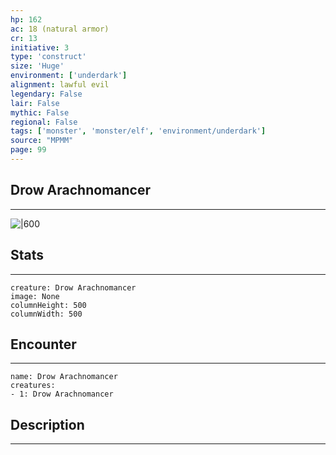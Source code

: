 ```yaml
---
hp: 162
ac: 18 (natural armor)
cr: 13
initiative: 3
type: 'construct'    
size: 'Huge'
environment: ['underdark']
alignment: lawful evil
legendary: False
lair: False
mythic: False
regional: False
tags: ['monster', 'monster/elf', 'environment/underdark']
source: "MPMM"
page: 99
---
```


## Drow Arachnomancer
---

![|600](D:/Program%20Files/5e.tools/img/bestiary/MPMM/Drow%20Arachnomancer.webp)

## Stats
---

```statblock
creature: Drow Arachnomancer
image: None
columnHeight: 500
columnWidth: 500
```

## Encounter
---

```encounter-table
name: Drow Arachnomancer
creatures:
- 1: Drow Arachnomancer
```

## Description
---




